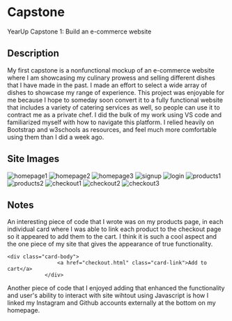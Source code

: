 # Capstone
YearUp Capstone 1: Build an e-commerce website
## Description
My first capstone is a nonfunctional mockup of an e-commerce website where I am showcasing my culinary prowess and selling different dishes that I have made in the past. I made an effort to select a wide array of dishes to showcase my range of experience. This project was enjoyable for me because I hope to someday soon convert it to a fully functional website that includes a variety of catering services as well, so people can use it to contract me as a private chef. I did the bulk of my work using VS code and familiarized myself with how to navigate this platform. I relied heavily on Bootstrap and w3schools as resources, and feel much more comfortable using them than I did a week ago.

## Site Images

![homepage1](https://github.com/mdiop23/Capstone/assets/146775502/dfb1fa9f-14aa-43b1-b0d0-14f822be037c)
![homepage2](https://github.com/mdiop23/Capstone/assets/146775502/e6569abc-db45-4cff-9094-6f56f29b1a94)
![homepage3](https://github.com/mdiop23/Capstone/assets/146775502/190fea6a-7f86-4841-9b1e-8b37a2f0c920)
![signup](https://github.com/mdiop23/Capstone/assets/146775502/dd729cab-4e5f-4e07-9f74-f57a4e0f47b8)
![login](https://github.com/mdiop23/Capstone/assets/146775502/e8735177-6d45-40cc-868c-e95484a6b881)
![products1](https://github.com/mdiop23/Capstone/assets/146775502/d518993f-22e5-452a-b8a6-43e81fb3c791)
![products2](https://github.com/mdiop23/Capstone/assets/146775502/b2fce5b6-093f-4952-b3d4-17794c030850)
![checkout1](https://github.com/mdiop23/Capstone/assets/146775502/ab656311-f487-46c1-b586-6df35a4a0b02)
![checkout2](https://github.com/mdiop23/Capstone/assets/146775502/15131668-d627-434b-8c5a-36e2c54dc056)
![checkout3](https://github.com/mdiop23/Capstone/assets/146775502/478edcf7-fa54-416d-9fce-c8ece2b3110d)
## Notes


An interesting piece of code that I wrote was on my products page, in each individual card where I was able to link each product to the checkout page so it appeared to add them to the cart.
I think it is such a cool aspect and the one piece of my site that gives the appearance of true functionality.


    <div class="card-body">
                    <a href="checkout.html" class="card-link">Add to cart</a>
                </div>

Another piece of code that I enjoyed adding that enhanced the functionality and user's ability to interact with site wihtout using Javascript is how I linked my Instagram and Github accounts externally at the bottom on my homepage. 

<!-- <div class="social d-flex justify-content-around ">
              <div style="padding-right: 5px;">
                <p>Contact us:</p>
                <a href="https://www.instagram.com/whodinacooks/"> <i class="bi bi-instagram"></i> </a>
                <a href="https://github.com/mdiop23"> <i class="bi bi-github"></i> </a>
                <a href="#"> <i class="bi bi-envelope-plus"></i> </a>
               </div>
            </div>


